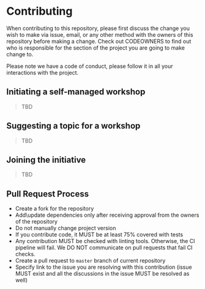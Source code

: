 # Contributing

When contributing to this repository, please first discuss the change you wish to make via issue, email, or any other method with the owners of this repository before making a change. Check out CODEOWNERS to find out who is responsible for the section of the project you are going to make change to.

Please note we have a code of conduct, please follow it in all your interactions with the project.

## Initiating a self-managed workshop

> TBD

## Suggesting a topic for a workshop

> TBD

## Joining the initiative

> TBD

## Pull Request Process

- Create a fork for the repository
- Add\update dependencies only after receiving approval from the owners of the repository
- Do not manually change project version
- If you contribute code, it MUST be at least 75% covered with tests
- Any contribution MUST be checked with linting tools. Otherwise, the CI pipeline will fail. We DO NOT communicate on pull requests that fail CI checks.
- Create a pull request to `master` branch of current repository
- Specify link to the issue you are resolving with this contribution (issue MUST exist and all the discussions in the
  issue MUST be resolved as well)
